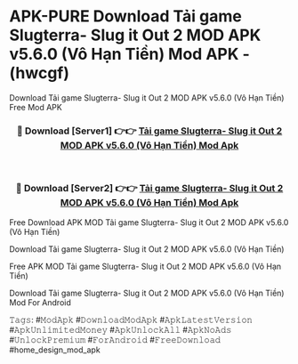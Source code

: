 # APK-PURE Download Tải game Slugterra- Slug it Out 2 MOD APK v5.6.0 (Vô Hạn Tiền) Mod APK - (hwcgf)
Download Tải game Slugterra- Slug it Out 2 MOD APK v5.6.0 (Vô Hạn Tiền) Free Mod APK

<div align="center">
<h3>🔴 Download [Server1] 👉👉 <a href="https://apk-comot.site?title=Tải_game_Slugterra-_Slug_it_Out_2_MOD_APK_v5.6.0_(Vô_Hạn_Tiền)">Tải game Slugterra- Slug it Out 2 MOD APK v5.6.0 (Vô Hạn Tiền) Mod Apk</a></h3><br>

<h3>🔴 Download [Server2] 👉👉 <a href="https://apk-comot.site?title=Tải_game_Slugterra-_Slug_it_Out_2_MOD_APK_v5.6.0_(Vô_Hạn_Tiền)">Tải game Slugterra- Slug it Out 2 MOD APK v5.6.0 (Vô Hạn Tiền) Mod Apk</a></h3>
</div>


Free Download APK MOD Tải game Slugterra- Slug it Out 2 MOD APK v5.6.0 (Vô Hạn Tiền)

Download Tải game Slugterra- Slug it Out 2 MOD APK v5.6.0 (Vô Hạn Tiền) 

Free APK MOD Tải game Slugterra- Slug it Out 2 MOD APK v5.6.0 (Vô Hạn Tiền) 

Download Tải game Slugterra- Slug it Out 2 MOD APK v5.6.0 (Vô Hạn Tiền) Mod For Android

𝚃𝚊𝚐𝚜: #𝙼𝚘𝚍𝙰𝚙𝚔 #𝙳𝚘𝚠𝚗𝚕𝚘𝚊𝚍𝙼𝚘𝚍𝙰𝚙𝚔 #𝙰𝚙𝚔𝙻𝚊𝚝𝚎𝚜𝚝𝚅𝚎𝚛𝚜𝚒𝚘𝚗 #𝙰𝚙𝚔𝚄𝚗𝚕𝚒𝚖𝚒𝚝𝚎𝚍𝙼𝚘𝚗𝚎𝚢 #𝙰𝚙𝚔𝚄𝚗𝚕𝚘𝚌𝚔𝙰𝚕𝚕 #𝙰𝚙𝚔𝙽𝚘𝙰𝚍𝚜 #𝚄𝚗𝚕𝚘𝚌𝚔𝙿𝚛𝚎𝚖𝚒𝚞𝚖 #𝙵𝚘𝚛𝙰𝚗𝚍𝚛𝚘𝚒𝚍 #𝙵𝚛𝚎𝚎𝙳𝚘𝚠𝚗𝚕𝚘𝚊𝚍 #home_design_mod_apk